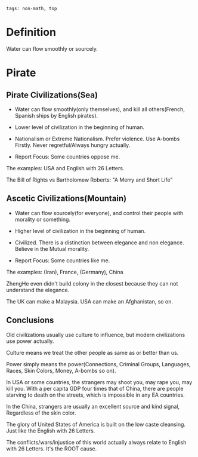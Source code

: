 ```
tags: non-math, top
```
# Definition

Water can flow smoothly or sourcely.

# Pirate

## Pirate Civilizations(Sea)

- Water can flow smoothly(only themselves), and kill all others(French, Spanish ships by English pirates).

- Lower level of civilization in the beginning of human.

- Nationalism or Extreme Nationalism. Prefer violence. Use A-bombs Firstly. Never regretful/Always hungry actually.

- Report Focus: Some countries oppose me. 

The examples: USA and English with 26 Letters.

The Bill of Rights vs Bartholomew Roberts: "A Merry and Short Life"

## Ascetic Civilizations(Mountain)

- Water can flow sourcely(for everyone), and control their people with morality or something.

- Higher level of civilization in the beginning of human.

- Civilized. There is a distinction between elegance and non elegance. Believe in the Mutual morality.

- Report Focus: Some countries like me.

The examples: (Iran), France, (Germany), China

ZhengHe even didn't build colony in the closest because they can not understand the elegance.

The UK can make a Malaysia. USA can make an Afghanistan, so on.

## Conclusions

Old civilizations usually use culture to influence, but modern civilizations use power actually.

Culture means we treat the other people as same as or better than us.

Power simply means the power(Connections, Criminal Groups, Languages, Races, Skin Colors, Money, A-bombs so on).

<!--
Portuguese, France are also masters of cultural genocide, we just see the Vietnam, but it's not like the UK, the top of tops.

At least VietNamese is a new language, if it's English place......, the Pirates.
-->

<!--
Not Serious:
For Public: Free Sea > Free/Autocratic Mountain > Autocratic Sea
For Personal: Free Sea > Autocratic Sea > Free/Autocratic Mountain

I only heard the math major in the communism society, never heard the business major.

Most of the chairmen have technical backgrounds, not politics, business, so on.

Business/Politics major > Chemistry/Geology
-->

In USA or some countries, the strangers may shoot you, may rape you, may kill you. With a per capita GDP four times that of China, there are people starving to death on the streets, which is impossible in any EA countries.

In the China, strangers are usually an excellent source and kind signal, Regardless of the skin color.

The glory of United States of America is built on the low caste cleansing. Just like the English with 26 Letters.

The conflicts/wars/injustice of this world actually always relate to English with 26 Letters. It's the ROOT cause.